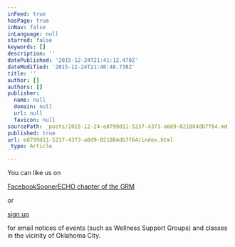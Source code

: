 ```yaml
---
inFeed: true
hasPage: true
inNav: false
inLanguage: null
starred: false
keywords: []
description: ''
datePublished: '2015-12-24T21:41:12.470Z'
dateModified: '2015-12-24T21:40:48.738Z'
title: ''
author: []
authors: []
publisher:
  name: null
  domain: null
  url: null
  favicon: null
sourcePath: _posts/2015-12-24-e8799d11-5237-4373-a0d9-021084db7f64.md
published: true
url: e8799d11-5237-4373-a0d9-021084db7f64/index.html
_type: Article

---
```

You can like us on

[Facebook][0][SoonerECHO chapter of the GRM][0]

or

[sign up][0]

for email notices of events (such as Wellness Support Groups) and classes in the vicinity of Oklahoma City.

[0]: https://www.facebook.com/GRMchapterSoonerECHO